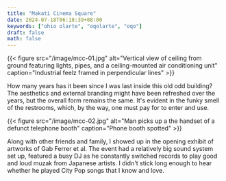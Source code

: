 ```yaml
---
title: "Makati Cinema Square"
date: 2024-07-18T06:18:39+08:00
keywords: ["ohio olarte", "oqolarte", "oqo"]
draft: false
math: false
---
```



{{< figure src="/image/mcc-01.jpg" alt="Vertical view of ceiling from ground featuring lights, pipes, and a ceiling-mounted air conditioning unit" caption="Industrial feelz framed in perpendicular lines" >}}

How many years has it been since I was last inside this old odd
building? The aesthetics and external branding might have been refreshed
over the years, but the overall form remains the same. It's evident in
the funky smell of the restrooms, which, by the way, one must pay for to
enter and use.


{{< figure src="/image/mcc-02.jpg" alt="Man picks up a the handset of a defunct telephone booth" caption="Phone booth spotted" >}}

Along with other friends and family, I showed up in the
opening exhibit of artworks of Gab Ferrer et al. The event had a
relatively big sound system set up, featured a busy DJ as he constantly
switched records to play good and loud muzak from Japanese artists. I
didn't stick long enough to hear whether he played City Pop songs that I
know and love.
